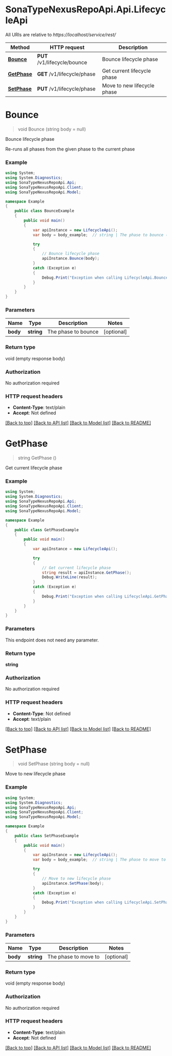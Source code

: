 # SonaTypeNexusRepoApi.Api.LifecycleApi

All URIs are relative to *https://localhost/service/rest/*

Method | HTTP request | Description
------------- | ------------- | -------------
[**Bounce**](LifecycleApi.md#bounce) | **PUT** /v1/lifecycle/bounce | Bounce lifecycle phase
[**GetPhase**](LifecycleApi.md#getphase) | **GET** /v1/lifecycle/phase | Get current lifecycle phase
[**SetPhase**](LifecycleApi.md#setphase) | **PUT** /v1/lifecycle/phase | Move to new lifecycle phase


<a name="bounce"></a>
# **Bounce**
> void Bounce (string body = null)

Bounce lifecycle phase

Re-runs all phases from the given phase to the current phase

### Example
```csharp
using System;
using System.Diagnostics;
using SonaTypeNexusRepoApi.Api;
using SonaTypeNexusRepoApi.Client;
using SonaTypeNexusRepoApi.Model;

namespace Example
{
    public class BounceExample
    {
        public void main()
        {
            var apiInstance = new LifecycleApi();
            var body = body_example;  // string | The phase to bounce (optional) 

            try
            {
                // Bounce lifecycle phase
                apiInstance.Bounce(body);
            }
            catch (Exception e)
            {
                Debug.Print("Exception when calling LifecycleApi.Bounce: " + e.Message );
            }
        }
    }
}
```

### Parameters

Name | Type | Description  | Notes
------------- | ------------- | ------------- | -------------
 **body** | **string**| The phase to bounce | [optional] 

### Return type

void (empty response body)

### Authorization

No authorization required

### HTTP request headers

 - **Content-Type**: text/plain
 - **Accept**: Not defined

[[Back to top]](#) [[Back to API list]](../README.md#documentation-for-api-endpoints) [[Back to Model list]](../README.md#documentation-for-models) [[Back to README]](../README.md)

<a name="getphase"></a>
# **GetPhase**
> string GetPhase ()

Get current lifecycle phase

### Example
```csharp
using System;
using System.Diagnostics;
using SonaTypeNexusRepoApi.Api;
using SonaTypeNexusRepoApi.Client;
using SonaTypeNexusRepoApi.Model;

namespace Example
{
    public class GetPhaseExample
    {
        public void main()
        {
            var apiInstance = new LifecycleApi();

            try
            {
                // Get current lifecycle phase
                string result = apiInstance.GetPhase();
                Debug.WriteLine(result);
            }
            catch (Exception e)
            {
                Debug.Print("Exception when calling LifecycleApi.GetPhase: " + e.Message );
            }
        }
    }
}
```

### Parameters
This endpoint does not need any parameter.

### Return type

**string**

### Authorization

No authorization required

### HTTP request headers

 - **Content-Type**: Not defined
 - **Accept**: text/plain

[[Back to top]](#) [[Back to API list]](../README.md#documentation-for-api-endpoints) [[Back to Model list]](../README.md#documentation-for-models) [[Back to README]](../README.md)

<a name="setphase"></a>
# **SetPhase**
> void SetPhase (string body = null)

Move to new lifecycle phase

### Example
```csharp
using System;
using System.Diagnostics;
using SonaTypeNexusRepoApi.Api;
using SonaTypeNexusRepoApi.Client;
using SonaTypeNexusRepoApi.Model;

namespace Example
{
    public class SetPhaseExample
    {
        public void main()
        {
            var apiInstance = new LifecycleApi();
            var body = body_example;  // string | The phase to move to (optional) 

            try
            {
                // Move to new lifecycle phase
                apiInstance.SetPhase(body);
            }
            catch (Exception e)
            {
                Debug.Print("Exception when calling LifecycleApi.SetPhase: " + e.Message );
            }
        }
    }
}
```

### Parameters

Name | Type | Description  | Notes
------------- | ------------- | ------------- | -------------
 **body** | **string**| The phase to move to | [optional] 

### Return type

void (empty response body)

### Authorization

No authorization required

### HTTP request headers

 - **Content-Type**: text/plain
 - **Accept**: Not defined

[[Back to top]](#) [[Back to API list]](../README.md#documentation-for-api-endpoints) [[Back to Model list]](../README.md#documentation-for-models) [[Back to README]](../README.md)

